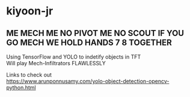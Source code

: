 # kiyoon-jr

## ME MECH ME NO PIVOT ME NO SCOUT IF YOU GO MECH WE HOLD HANDS 7 8 TOGETHER
Using TensorFlow and YOLO to indetify objects in TFT<br>
Will play Mech-Infiltrators FLAWLESSLY<br>

Links to check out<br>
https://www.arunponnusamy.com/yolo-object-detection-opencv-python.html <br>
